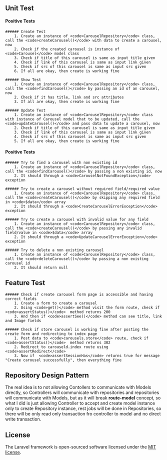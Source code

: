 ## Unit Test

#### Positive Tests
    ###### Create Test
        1. Create an instance of <code>CarouselRepository</code> class, call the <code>createCarousel()</code> with data to create a carousel, now
        2. Check if the created carousel is instance of <code>Carousel</code> model class
        3. Check if title of this carousel is same as input title given
        4. Check if link of this carousel is same as input link given
        5. Check if src of this carousel is same as input src given
        6. If all are okay, then create is working fine

    ###### Show Test
        1. Create an instance of <code>CarouselRepository</code> class, call the <code>findCarousel()</code> by passing an id of an carousel, now
        2. Check if it has title, link and src attributes
        3. If all are okay, then create is working fine

    ###### Update Test
        1. Create an instance of <code>CarouselRepository</code> class with instance of Carousel model that to be updated, call the <code>updateCarousel()</code> and pass data to update a carousel, now
        2. Check if title of this carousel is same as input title given
        3. Check if link of this carousel is same as input link given
        4. Check if src of this carousel is same as input src given
        5. If all are okay, then create is working fine
    
 #### Positive Tests

    ###### Try to find a carousel with non existing id
        1. Create an instance of <code>CarouselRepository</code> class, call the <code>findCarousel()</code> by passing a non existing id, now
        2. It should through a <code>CarouselNotFoundException</code> exception

    ###### Try to create a carousel without required field/required value
        1. Create an instance of <code>CarouselRepository</code> class, call the <code>createCarousel()</code> by skipping any required field in <code>$data</code> array
        2. It should through a <code>CreateCarouselErrorException</code> exception

    ###### Try to create a carousel with invalid value for any field
        1. Create an instance of <code>CarouselRepository</code> class, call the <code>createCarousel()</code> by passing any invalid field/value in <code>$data</code> array
        2. It should through a <code>UpdateCarouselErrorException</code> exception

    ###### Try to delete a non existing carousel
        1. Create an instance of <code>CarouselRepository</code> class, call the <code>deleteCarousel()</code> by passing a non existing carousel id
        2. It should return null

## Feature Test
    ###### Check if create carousel form page is accessible and having correct fields
        1. Create a form to create a carousel
        2. Using <code>get()</code> method visit the form route, check if <code>assertStatus()</code>  method returns 200
        3. And then if <code>assertSee()</code> method can see title, link and Image fields

    ###### Check if store carousel is working fine after posting the create form and redirecting to index page
        1. Post data to <code>carousels.store</code> route, check if <code>assertStatus()</code>  method returns 302
        2. Redirect to carouseld.index route using <code>assertRedirect</code>
        3. Now if  <code>assertSessionHas</code> returns true for message "Create carousel successfully", then everything fine

## Repository Design Pattern

The real idea is to not allowing Contollers to communicate with Models directly, so Controllers will communicate with repositories and repositories will communicate with Models, but as it will break <strong>route-model</strong> concept, so what I did is just allowing Controller to accept and create model instance only to create Repository instance, rest jobs will be done in Repositories, so there will be only read only transaction fro controller to model and no direct write transaction.

## License

The Laravel framework is open-sourced software licensed under the [MIT license](https://opensource.org/licenses/MIT).
